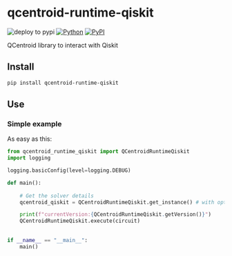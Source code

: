 # qcentroid-runtime-qiskit

![deploy to pypi](https://github.com/QCentroid/qcentroid-runtime-qiskit/actions/workflows/publish.yml/badge.svg)
[![Python](https://img.shields.io/pypi/pyversions/qcentroid-runtime-qiskit.svg)](https://badge.fury.io/py/qcentroid-runtime-qiskit)
[![PyPI](https://badge.fury.io/py/qcentroid-runtime-qiskit.svg)](https://badge.fury.io/py/qcentroid-runtime-qiskit)
 
QCentroid library to interact with Qiskit




## Install

```bash
pip install qcentroid-runtime-qiskit
```


## Use

### Simple example

As easy as this:

```python
from qcentroid_runtime_qiskit import QCentroidRuntimeQiskit
import logging

logging.basicConfig(level=logging.DEBUG)

def main():
    
    # Get the solver details
    qcentroid_qiskit = QCentroidRuntimeQiskit.get_instance() # with optional params

    print(f"currentVersion:{QCentroidRuntimeQiskit.getVersion()}")
    QCentroidRuntimeQiskit.execute(circuit)
    
    
if __name__ == "__main__":
    main() 
```

